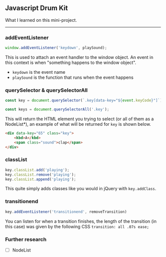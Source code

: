 ## Javascript Drum Kit

What I learned on this mini-project.

*******
### addEventListener

``` javascript
window.addEventListener('keydown', playSound);
```

This is used to attach an event handler to the window object. An event in this context is when "something happens to the window object".

- `keydown` is the event name
- `playSound` is the function that runs when the event happens

### querySelector & querySelectorAll

``` javascript
const key = document.querySelector(`.key[data-key="${event.keyCode}"]`);

const keys = document.querySelectorAll('.key');
```

This will return the HTML element you trying to select (or all of them as a NodeList*), an example of what will be returned for `key` is shown below.

``` html
<div data-key="65" class="key">
    <kbd>A</kbd>
    <span class="sound">clap</span>
</div>

```

### classList

``` javascript
key.classList.add('playing');
key.classList.remove('playing');
key.classList.append('playing');
```

This quite simply adds classes like you would in jQuery with `key.addClass`.

### transitionend

``` javascript
key.addEventListener('transitionend', removeTransition)
```

You can listen for when a transition finishes, the length of the transition (in this case) was given by the following CSS `transition: all .07s ease;`

### Further research

- [ ] NodeList
